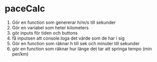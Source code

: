 # paceCalc
1. Gör en function som genererar h/m/s till sekunder
2. Gör en variabel som heter kilometers
3. gör inputs för tiden och buttons
4. få inputsen att console.loga det värde som de har i sig
5. Gör en function som räknar h till sek och minuter till sekunder
6. gör en function som räknar hur länge det tar att springa tempo (min per/km)